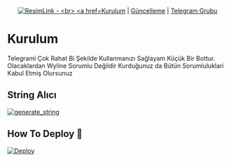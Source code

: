 <p align="center">
    <a href="https://github.com/iibrahimwt13/WylineTGBot">
        <a href="https://resimlink.com/63d" title="ResimLink - Resim Yükle"><img src="https://r.resimlink.com/63d.jpg" title="ResimLink - Resim Yükle" alt="ResimLink -     
    <br>
        <a href="https://github.com/iibrahimwt13/WylineTGBot/master/README.md#U">Kurulum</a> |
        <a href="https://github.com/iibrahimwt13/WylineTGBot/wiki/G%C3%BCncelleme">Güncelleme</a> |
        <a href="https://t.me/wylinesupport">Telegram Grubu</a>
    <br>

# Kurulum

Telegrami Çok Rahat Bi Şekilde Kullanmanızı Sağlayam Küçük Bir Bottur.
Olacaklardan Wyline Sorumlu Değildir Kurduğunuz da Bütün Sorumluluklari Kabul Etmiş Olursunuz


## String Alıcı
 <a href="https://repl.it/@iibrahimwt13/StringAl-c-#main.py"><img src="https://img.shields.io/badge/run-string__session.py-blue?style=for-the-badge&logo=repl.it" alt="generate_string" /></a>

## How To Deploy 👷  
  [![Deploy](https://www.herokucdn.com/deploy/button.svg)](https://heroku.com/deploy?template=https://github.com/iibrahimwt13/WylineTGBot)

